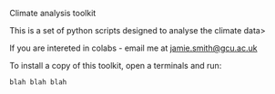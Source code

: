 Climate analysis toolkit 

This is a set of python scripts designed to analyse the climate data>

If you are intereted in colabs - email me at jamie.smith@gcu.ac.uk

To install a copy of this toolkit, open a terminals and run:

```
blah blah blah 
```

